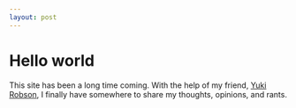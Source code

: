 ```yaml
---
layout: post
---
```

# Hello world

This site has been a long time coming. With the help of my friend, [Yuki Robson](https://www.linkedin.com/in/yuki-robson-176396a4/), I finally have somewhere to share my thoughts, opinions, and rants.
